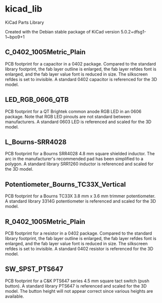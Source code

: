 # kicad_lib
KiCad Parts Library

Created with the Debian stable package of KiCad version 5.0.2+dfsg1-1~bpo9+1

## C_0402_1005Metric_Plain
PCB footprint for a capacitor in a 0402 package. Compared to the standard library footprint, the fab layer outline is enlarged, the fab layer refdes font is enlarged, and the fab layer value font is reduced in size. The silkscreen refdes is set to invisible. A standard 0402 capacitor is referenced for the 3D model. 

## LED_RGB_0606_QTB
PCB footprint for a QT Brightek common anode RGB LED in an 0606 package. Note that RGB LED pinouts are not standard between manufacturers. A standard 0603 LED is referenced and scaled for the 3D model.

## L_Bourns-SRR4028
PCB footprint for a Bourns SRR4028 4.8 mm square shielded inductor. The arc in the manufacturer's recommended pad has been simplified to a polygon. A standard library SRR1260 inductor is referenced and scaled for the 3D model.

## Potentiometer_Bourns_TC33X_Vertical
PCB footprint for a Bourns TC33X 3.8 mm x 3.6 mm trimmer potentiometer. A standard library 3314G potentiometer is referenced and scaled for the 3D model.

## R_0402_1005Metric_Plain
PCB footprint for a resistor in a 0402 package. Compared to the standard library footprint, the fab layer outline is enlarged, the fab layer refdes font is enlarged, and the fab layer value font is reduced in size. The silkscreen refdes is set to invisible. A standard 0402 resistor is referenced for the 3D model. 

## SW_SPST_PTS647
PCB footprint for a C&K PTS647 series 4.5 mm square tact switch (push button). A standard library PTS647 is referenced and scaled for the 3D model. The button height will not appear correct since various heights are available.
